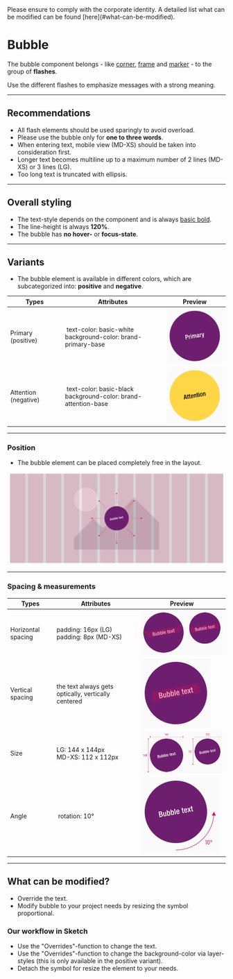 <AlertInfo alertHeadline="Modifiable">
Please ensure to comply with the corporate identity. A detailed list what can be modified can be found [here](#what-can-be-modified).
</AlertInfo>

# Bubble

The bubble component belongs - like [corner](../Flash-Corner/Flash%20-%20Corner.md), [frame](../Flash-Frame/Flash%20-%20Frame.md) and [marker](../Flash-Marker/Flash%20-%20Marker.md) - to the group of **flashes**.

Use the different flashes to emphasize messages with a strong meaning.

---

## Recommendations

- All flash elements should be used sparingly to avoid overload.
- Please use the bubble only for **one to three words**. 
- When entering text, mobile view (MD-XS) should be taken into consideration first.
- Longer text becomes multiline up to a maximum number of 2 lines (MD-XS) or 3 lines (LG).
- Too long text is truncated with ellipsis.

---

## Overall styling

- The text-style depends on the component and is always [basic bold](../../General/Typography/Typography.md#basic-bold).
- The line-height is always **120%**.
- The bubble has **no hover-** or **focus-state**.

---

## Variants

- The bubble element is available in different colors, which are subcategorized into: **positive** and **negative**.

| Types | Attributes | Preview |
|---|---|---|
| Primary (positive) | text-color: basic-white<br>background-color: brand-primary-base | ![primary](assets/types/primary@1x.png) |
| Attention (negative) | text-color: basic-black<br>background-color: brand-attention-base | ![attention](assets/types/attention@1x.png) |

---

### Position

- The bubble element can be placed completely free in the layout.

![position](assets/position/bubble@1x.png)

---

### Spacing & measurements

| Types | Attributes | Preview |
|---|---|---|
| Horizontal spacing | padding: 16px (LG)<br>padding: 8px (MD-XS) | ![horizontal-spacing](assets/measurements/horizontal-spacing@1x.png)|
| Vertical spacing | the text always gets optically, vertically centered | ![vertical-spacing](assets/measurements/vertical-spacing@1x.png) |
| Size | LG: 144 x 144px<br>MD-XS: 112 x 112px | ![size](assets/measurements/size@1x.png) |
| Angle | rotation: 10° | ![rotation](assets/measurements/angle@1x.png)


---

## What can be modified?

- Override the text.
- Modify bubble to your project needs by resizing the symbol proportional.

### Our workflow in Sketch

- Use the "Overrides"-function to change the text.
- Use the "Overrides"-function to change the background-color via layer-styles (this is only available in the positive variant).
- Detach the symbol for resize the element to your needs.
